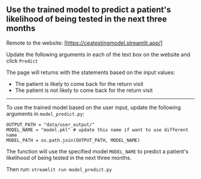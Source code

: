 
Use the trained model to predict a patient's likelihood of being tested in the next three months
-------------------------------------------------------------------------

Remote to the website: [https://ceatestingmodel.streamlit.app/]

Update the following arguments in each of the text box on the website and click `Predict`


The page will returns with the statements based on the input values: 
- The patient is likely to come back for the return visit
- The patient is not likely to come back for the return visit 


-------------------------------------------------------------------------

To use the trained model based on the user input, update the following arguments in `model_predict.py`:

```
OUTPUT_PATH = "data/user_output/" 
MODEL_NAME = "model.pkl" # update this name if want to use different name 
MODEL_PATH = os.path.join(OUTPUT_PATH, MODEL_NAME)
```

The function will use the specified model `MODEL_NAME` to predict a patient's likelihood of being tested in the next three months.

Then run:
`streamlit run model_predict.py`



